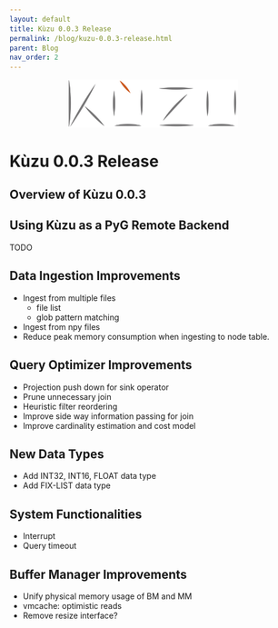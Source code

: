 ```yaml
---
layout: default
title: Kùzu 0.0.3 Release
permalink: /blog/kuzu-0.0.3-release.html
parent: Blog
nav_order: 2
---
```


<p align="center">
  <a href="https://github.com/kuzudb/kuzu"><img src="/img/kuzu-logo.png" width="300"></a>
</p>

<p align="center">
  <a href="https://github.com/kuzudb/kuzu" class="btn fs-5 mb-4 mb-md-0"><i class="fa-brands fa-github"></i></a>
  <a href="https://join.slack.com/t/kuzudb/shared_invite/zt-1qgxnn8ed-9LL7rfKozijOtvw5HyWDlQ" class="btn fs-5 mb-4 mb-md-0"><i class="fa-brands fa-slack"></i></a>
  <a href="https://twitter.com/kuzudb" class="btn fs-5 mb-4 mb-md-0"><i class="fa-brands fa-twitter"></i></a>
</p>

# Kùzu 0.0.3 Release

## Overview of Kùzu 0.0.3

## Using Kùzu as a PyG Remote Backend
TODO

## Data Ingestion Improvements
- Ingest from multiple files
  - file list
  - glob pattern matching 
- Ingest from npy files
- Reduce peak memory consumption when ingesting to node table.

## Query Optimizer Improvements
- Projection push down for sink operator 
- Prune unnecessary join
- Heuristic filter reordering
- Improve side way information passing for join
- Improve cardinality estimation and cost model

## New Data Types
- Add INT32, INT16, FLOAT data type
- Add FIX-LIST data type

## System Functionalities
- Interrupt
- Query timeout

## Buffer Manager Improvements
- Unify physical memory usage of BM and MM
- vmcache: optimistic reads
- Remove resize interface?